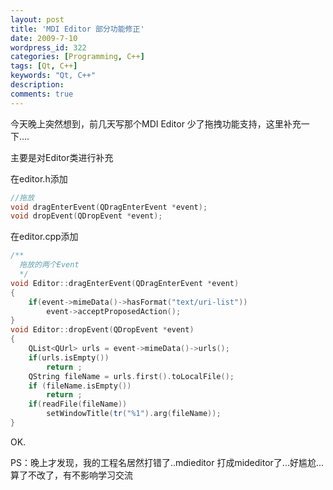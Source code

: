 ```yaml
---
layout: post
title: 'MDI Editor 部分功能修正'
date: 2009-7-10
wordpress_id: 322
categories: [Programming, C++]
tags: [Qt, C++]
keywords: "Qt, C++"
description: 
comments: true
---
```

今天晚上突然想到，前几天写那个MDI Editor 少了拖拽功能支持，这里补充一下....

主要是对Editor类进行补充

在editor.h添加

``` cpp
//拖放
void dragEnterEvent(QDragEnterEvent *event);
void dropEvent(QDropEvent *event);
```
在editor.cpp添加

``` cpp
/**
  拖放的两个Event
  */
void Editor::dragEnterEvent(QDragEnterEvent *event)
{
    if(event->mimeData()->hasFormat("text/uri-list"))
        event->acceptProposedAction();
}
void Editor::dropEvent(QDropEvent *event)
{
    QList<QUrl> urls = event->mimeData()->urls();
    if(urls.isEmpty())
        return ;
    QString fileName = urls.first().toLocalFile();
    if (fileName.isEmpty())
        return ;
    if(readFile(fileName))
        setWindowTitle(tr("%1").arg(fileName));
}
```
OK.

PS：晚上才发现，我的工程名居然打错了..mdieditor 打成mideditor了...好尴尬...算了不改了，有不影响学习交流
